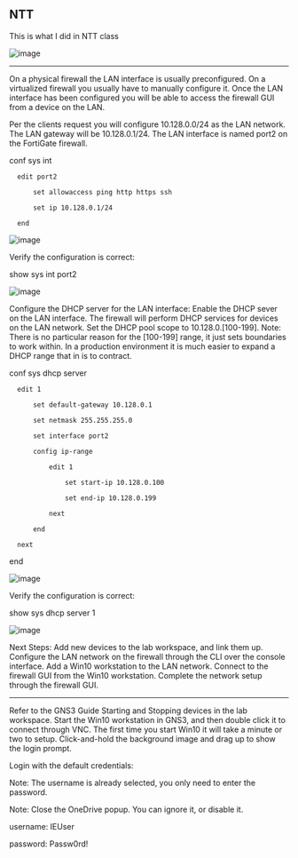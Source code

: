 ## NTT

This is what I did in NTT class


![image](https://github.com/ajla827/NTT/assets/129989031/81db8a18-1d57-4d7c-83ae-be5d9c929583)

---
On a physical firewall the LAN interface is usually preconfigured. On a virtualized firewall you usually have to manually configure it. Once the LAN interface has been configured you will be able to access the firewall GUI from a device on the LAN.

Per the clients request you will configure 10.128.0.0/24 as the LAN network.
The LAN gateway will be 10.128.0.1/24.
The LAN interface is named port2 on the FortiGate firewall.

conf sys int

      edit port2
      
          set allowaccess ping http https ssh
          
          set ip 10.128.0.1/24
          
      end


![image](https://github.com/ajla827/NTT/assets/129989031/4c62f24e-b60f-4259-9f81-d341b0d94028)

Verify the configuration is correct:

show sys int port2

![image](https://github.com/ajla827/NTT/assets/129989031/a73b9d16-1a88-4c51-98e5-2095bb83f6de)

Configure the DHCP server for the LAN interface:
Enable the DHCP sever on the LAN interface.
The firewall will perform DHCP services for devices on the LAN network.
Set the DHCP pool scope to 10.128.0.[100-199].
Note: There is no particular reason for the [100-199] range, it just sets boundaries to work within. In a production environment it is much easier to expand a DHCP range that in is to contract.

conf sys dhcp server

      edit 1
      
          set default-gateway 10.128.0.1
          
          set netmask 255.255.255.0
          
          set interface port2
          
          config ip-range
          
              edit 1
              
                  set start-ip 10.128.0.100
                  
                  set end-ip 10.128.0.199
                  
              next
              
          end
          
      next
      
  end

![image](https://github.com/ajla827/NTT/assets/129989031/6932195a-5e00-4d3c-8559-d617d3b572dd)


Verify the configuration is correct:

show sys dhcp server 1

![image](https://github.com/ajla827/NTT/assets/129989031/5b7e3539-61cc-4c50-9940-514a9aa80c25)

Next Steps:
Add new devices to the lab workspace, and link them up.
Configure the LAN network on the firewall through the CLI over the console interface.
Add a Win10 workstation to the LAN network.
Connect to the firewall GUI from the Win10 workstation.
Complete the network setup through the firewall GUI.

---
Refer to the GNS3 Guide Starting and Stopping devices in the lab workspace.
Start the Win10 workstation in GNS3, and then double click it to connect through VNC.
The first time you start Win10 it will take a minute or two to setup.
Click-and-hold the background image and drag up to show the login prompt.

Login with the default credentials:

Note: The username is already selected, you only need to enter the password.

Note: Close the OneDrive popup. You can ignore it, or disable it.

  username: IEUser
  
  password: Passw0rd!
  
  
  
